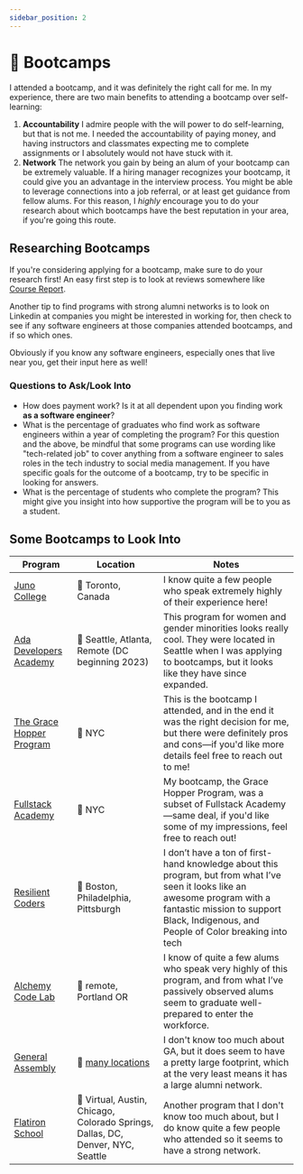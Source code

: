 ```yaml
---
sidebar_position: 2
---
```


# 🥾 Bootcamps

I attended a bootcamp, and it was definitely the right call for me. In my experience, there are two main benefits to attending a bootcamp over self-learning:

1. **Accountability**
   I admire people with the will power to do self-learning, but that is not me. I needed the accountability of paying money, and having instructors and classmates expecting me to complete assignments or I absolutely would not have stuck with it.
2. **Network**
   The network you gain by being an alum of your bootcamp can be extremely valuable. If a hiring manager recognizes your bootcamp, it could give you an advantage in the interview process. You might be able to leverage connections into a job referral, or at least get guidance from fellow alums.
   For this reason, I _highly_ encourage you to do your research about which bootcamps have the best reputation in your area, if you're going this route.

## Researching Bootcamps

If you're considering applying for a bootcamp, make sure to do your research first! An easy first step is to look at reviews somewhere like [Course Report](https://www.coursereport.com/).

Another tip to find programs with strong alumni networks is to look on Linkedin at companies you might be interested in working for, then check to see if any software engineers at those companies attended bootcamps, and if so which ones.

Obviously if you know any software engineers, especially ones that live near you, get their input here as well!

### Questions to Ask/Look Into

- How does payment work? Is it at all dependent upon you finding work **as a software engineer**?
- What is the percentage of graduates who find work as software engineers within a year of completing the program?
  For this question and the above, be mindful that some programs can use wording like "tech-related job" to cover anything from a software engineer to sales roles in the tech industry to social media management. If you have specific goals for the outcome of a bootcamp, try to be specific in looking for answers.
- What is the percentage of students who complete the program? This might give you insight into how supportive the program will be to you as a student.

## Some Bootcamps to Look Into

| Program                                                     | Location                                                                        | Notes                                                                                                                                                                                                                 |
| ----------------------------------------------------------- | ------------------------------------------------------------------------------- | --------------------------------------------------------------------------------------------------------------------------------------------------------------------------------------------------------------------- |
| [Juno College](https://junocollege.com/)                    | 📍 Toronto, Canada                                                              | I know quite a few people who speak extremely highly of their experience here!                                                                                                                                        |
| [Ada Developers Academy](https://adadevelopersacademy.org/) | 📍 Seattle, Atlanta, Remote (DC beginning 2023)                                 | This program for women and gender minorities looks really cool. They were located in Seattle when I was applying to bootcamps, but it looks like they have since expanded.                                            |
| [The Grace Hopper Program](https://www.gracehopper.com/)    | 📍 NYC                                                                          | This is the bootcamp I attended, and in the end it was the right decision for me, but there were definitely pros and cons—if you'd like more details feel free to reach out to me!                                    |
| [Fullstack Academy](https://www.fullstackacademy.com/)      | 📍 NYC                                                                          | My bootcamp, the Grace Hopper Program, was a subset of Fullstack Academy—same deal, if you'd like some of my impressions, feel free to reach out!                                                                     |
| [Resilient Coders](https://www.resilientcoders.org/)        | 📍 Boston, Philadelphia, Pittsburgh                                             | I don’t have a ton of first-hand knowledge about this program, but from what I’ve seen it looks like an awesome program with a fantastic mission to support Black, Indigenous, and People of Color breaking into tech |
| [Alchemy Code Lab](https://www.alchemycodelab.com/)         | 📍 remote, Portland OR                                                          | I know of quite a few alums who speak very highly of this program, and from what I’ve passively observed alums seem to graduate well-prepared to enter the workforce.                                                 |
| [General Assembly](https://generalassemb.ly/)               | 📍 [many locations](https://generalassemb.ly/locations)                         | I don't know too much about GA, but it does seem to have a pretty large footprint, which at the very least means it has a large alumni network.                                                                       |
| [Flatiron School](https://flatironschool.com/)              | 📍 Virtual, Austin, Chicago, Colorado Springs, Dallas, DC, Denver, NYC, Seattle | Another program that I don't know too much about, but I do know quite a few people who attended so it seems to have a strong network.                                                                                 |
